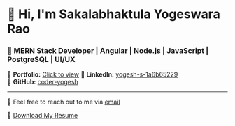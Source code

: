 # 👋 Hi, I'm Sakalabhaktula Yogeswara Rao

### 🚀 MERN Stack Developer | Angular | Node.js | JavaScript | PostgreSQL | UI/UX

🔗 **Portfolio:** [Click to view](https://coder-yogesh.github.io/Portfolio/) 
🔗 **LinkedIn:** [yogesh-s-1a6b65229](https://www.linkedin.com/in/yogeswara-rao-sakalabhaktula-1a6b65229)  
🔗 **GitHub:** [coder-yogesh](https://github.com/coder-yogesh)

---

💬 Feel free to reach out to me via [email](mailto:yogisakalabhaktula@gmail.com)

📄 [Download My Resume](https://coder-yogesh.github.io/portfoliio/assets/yogesh_resume_2025.pdf)


